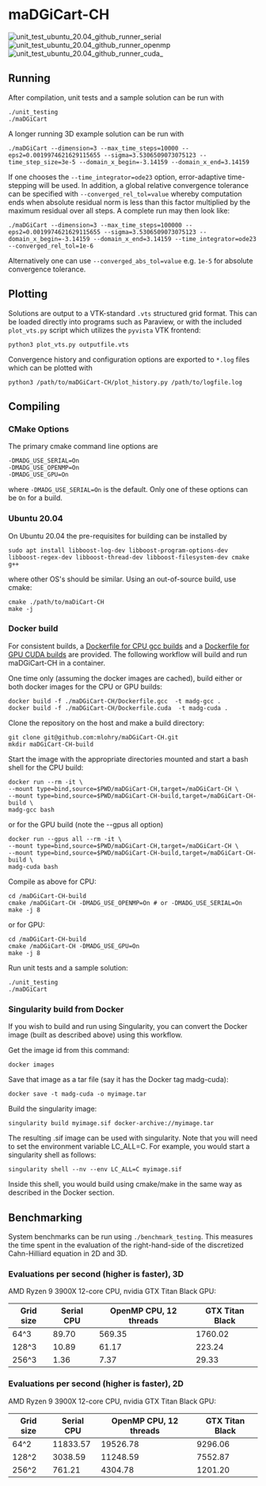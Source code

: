 # maDGiCart-CH

![unit_test_ubuntu_20.04_github_runner_serial](https://github.com/mlohry/maDGiCart-CH/actions/workflows/unit_test_github_runner.yml/badge.svg?branch=master)
![unit_test_ubuntu_20.04_github_runner_openmp](https://github.com/mlohry/maDGiCart-CH/actions/workflows/unit_test_github_runner_openmp.yml/badge.svg?branch=master)
![unit_test_ubuntu_20.04_github_runner_cuda_](https://github.com/mlohry/maDGiCart-CH/actions/workflows/unit_test_github_runner_cuda.yml/badge.svg?branch=master)

## Running

After compilation, unit tests and a sample solution can be run with

    ./unit_testing
    ./maDGiCart

A longer running 3D example solution can be run with

    ./maDGiCart --dimension=3 --max_time_steps=10000 --eps2=0.0019974621629115655 --sigma=3.5306509073075123 --time_step_size=3e-5 --domain_x_begin=-3.14159 --domain_x_end=3.14159

If one chooses the `--time_integrator=ode23` option, error-adaptive time-stepping will be used. In addition, a global relative convergence tolerance can be specified with `--converged_rel_tol=value` whereby computation ends when absolute residual norm is less than this factor multiplied by the maximum residual over all steps. A complete run may then look like:

    ./maDGiCart --dimension=3 --max_time_steps=100000 --eps2=0.0019974621629115655 --sigma=3.5306509073075123 --domain_x_begin=-3.14159 --domain_x_end=3.14159 --time_integrator=ode23 --converged_rel_tol=1e-6

Alternatively one can use `--converged_abs_tol=value` e.g. `1e-5` for absolute convergence tolerance. 

## Plotting

Solutions are output to a VTK-standard `.vts` structured grid format. This can be loaded directly into programs such as Paraview, or with the included `plot_vts.py` script which utilizes the `pyvista` VTK frontend:

    python3 plot_vts.py outputfile.vts

Convergence history and configuration options are exported to `*.log` files which can be plotted with

    python3 /path/to/maDGiCart-CH/plot_history.py /path/to/logfile.log
     

## Compiling

### CMake Options

The primary cmake command line options are

    -DMADG_USE_SERIAL=On
    -DMADG_USE_OPENMP=On
    -DMADG_USE_GPU=On

where `-DMADG_USE_SERIAL=On` is the default. Only one of these options can be `On` for a build.


### Ubuntu 20.04

On Ubuntu 20.04 the pre-requisites for building can be installed by

    sudo apt install libboost-log-dev libboost-program-options-dev libboost-regex-dev libboost-thread-dev libboost-filesystem-dev cmake g++

where other OS's should be similar. Using an out-of-source build, use cmake:

    cmake ./path/to/maDiCart-CH
    make -j

### Docker build

For consistent builds, a [Dockerfile for CPU gcc builds](Dockerfile.gcc) and a [Dockerfile for GPU CUDA builds](Dockerfile.cuda) are provided. The following workflow will build and run maDGiCart-CH in a container.

One time only (assuming the docker images are cached), build either or both docker images for the CPU or GPU builds:

    docker build -f ./maDGiCart-CH/Dockerfile.gcc  -t madg-gcc .
    docker build -f ./maDGiCart-CH/Dockerfile.cuda  -t madg-cuda .

Clone the repository on the host and make a build directory:

    git clone git@github.com:mlohry/maDGiCart-CH.git
    mkdir maDGiCart-CH-build

Start the image with the appropriate directories mounted and start a bash shell for the CPU build:

    docker run --rm -it \
    --mount type=bind,source=$PWD/maDGiCart-CH,target=/maDGiCart-CH \
    --mount type=bind,source=$PWD/maDGiCart-CH-build,target=/maDGiCart-CH-build \
    madg-gcc bash
    
or for the GPU build (note the --gpus all option)

    docker run --gpus all --rm -it \
    --mount type=bind,source=$PWD/maDGiCart-CH,target=/maDGiCart-CH \
    --mount type=bind,source=$PWD/maDGiCart-CH-build,target=/maDGiCart-CH-build \
    madg-cuda bash

Compile as above for CPU:

    cd /maDGiCart-CH-build
    cmake /maDGiCart-CH -DMADG_USE_OPENMP=On # or -DMADG_USE_SERIAL=On
    make -j 8
    
or for GPU:

    cd /maDGiCart-CH-build
    cmake /maDGiCart-CH -DMADG_USE_GPU=On
    make -j 8

Run unit tests and a sample solution:

    ./unit_testing
    ./maDGiCart

### Singularity build from Docker

If you wish to build and run using Singularity, you can convert the Docker image (built as described above) using this workflow.

Get the image id from this command:

    docker images

Save that image as a tar file (say it has the Docker tag madg-cuda):

    docker save -t madg-cuda -o myimage.tar

Build the singularity image:

    singularity build myimage.sif docker-archive://myimage.tar

The resulting .sif image can be used with singularity. Note that you will need to set the environment variable LC_ALL=C. For example, you would start a singularity shell as follows:

    singularity shell --nv --env LC_ALL=C myimage.sif

Inside this shell, you would build using cmake/make in the same way as described in the Docker section.

## Benchmarking

System benchmarks can be run using `./benchmark_testing`. This measures the time spent in the evaluation of the right-hand-side of the discretized Cahn-Hilliard equation in 2D and 3D.

### Evaluations per second (higher is faster), 3D

AMD Ryzen 9 3900X 12-core CPU, nvidia GTX Titan Black GPU:

| Grid size     | Serial CPU  | OpenMP CPU, 12 threads | GTX Titan Black | 
| ------------- | ------------- | ------------- | ------------- |
| 64^3  | 89.70 | 569.35 | 1760.02   |
| 128^3  | 10.89  | 61.17 |  223.24  |
| 256^3  | 1.36  | 7.37 |   29.33   |


### Evaluations per second (higher is faster), 2D

AMD Ryzen 9 3900X 12-core CPU, nvidia GTX Titan Black GPU:

| Grid size     | Serial CPU  | OpenMP CPU, 12 threads | GTX Titan Black | 
| ------------- | ------------- | ------------- | ------------- |
| 64^2   | 11833.57  | 19526.78 | 9296.06  |
| 128^2  | 3038.59  | 11248.59 |  7552.87  |
| 256^2  | 761.21  | 4304.78 |   1201.20   |
